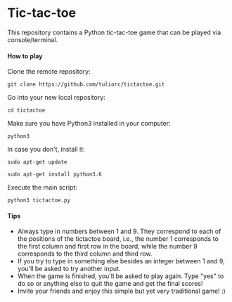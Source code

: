 # Tic-tac-toe

This repository contains a Python tic-tac-toe game that can be played via 
console/terminal. 

#### How to play

Clone the remote repository:

`git clone https://github.com/tuliorc/tictactoe.git`


Go into your new local repository:

`cd tictactoe`


Make sure you have Python3 installed in your computer:

`python3`

In case you don't, install it:

`sudo apt-get update`

`sudo apt-get install python3.6`

Execute the main script:

`python3 tictactoe.py`


#### Tips
* Always type in numbers between 1 and 9. They correspond to each of the 
positions of the tictactoe board, i.e., the number 1 corresponds to the 
first column and first row in the board, while the number 9 corresponds to 
the third column and third row. 
* If you try to type in something else besides an integer between 1 and 9, 
you'll be asked to try another input.
* When the game is finished, you'll be asked to play again. Type "yes" to do
 so or anything else to quit the game and get the final scores!
* Invite your friends and enjoy this simple but yet very traditional game! :)
